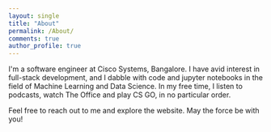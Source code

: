 ```yaml
---
layout: single
title: "About"
permalink: /About/
comments: true
author_profile: true
---
```



I'm a software engineer at Cisco Systems, Bangalore. I have avid interest in full-stack development, and I dabble with code and jupyter notebooks in the field of Machine Learning and Data Science. In my free time, I listen to podcasts, watch The Office and play CS GO, in no particular order.

Feel free to reach out to me and explore the website. May the force be with you!
